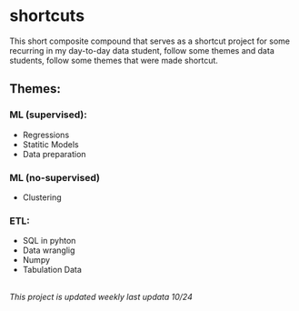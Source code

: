 # shortcuts

This short composite compound that serves as a shortcut project for some recurring in my day-to-day data student, follow some themes and data students, follow some themes
that were made shortcut.

## Themes: 

### ML (supervised):
- Regressions
- Statitic Models
- Data preparation
### ML (no-supervised)
- Clustering 
### ETL:
- SQL in pyhton
- Data wranglig  
- Numpy
- Tabulation Data

<br>
  <i> This project is updated weekly last updata 10/24 <i>
   
